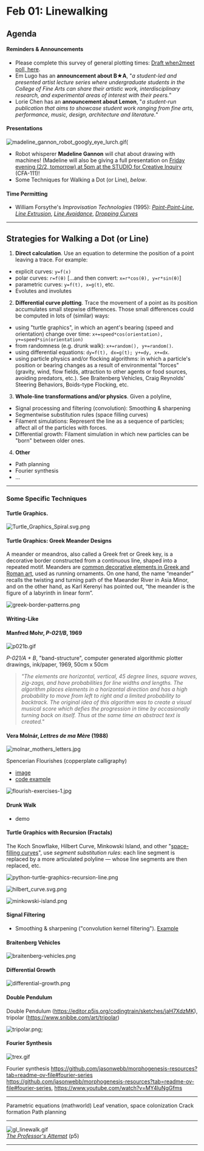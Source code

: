 # Feb 01: Linewalking

## Agenda

#### Reminders & Announcements

* Please complete this survey of general plotting times: [Draft when2meet poll, here](https://www.when2meet.com/?23333057-znyQ3).
* Em Lugo has an **announcement about B★A**, "*a student-led and presented artist lecture series where undergraduate students in the College of Fine Arts can share their artistic work, interdisciplinary research, and experimental areas of interest with their peers.*"
* Lorie Chen has an **announcement about Lemon**, "*a student-run publication that aims to showcase student work ranging from fine arts, performance, music, design, architecture and literature.*"

#### Presentations

![madeline_gannon_robot_googly_eye_lurch.gif](img/madeline_gannon_robot_googly_eye_lurch.gif)(

* Robot whisperer **Madeline Gannon** will chat about drawing with machines! (Madeline will also be giving a full presentation on [Friday evening (2/2, tomorrow) at 5pm at the STUDIO for Creative Inquiry](https://studioforcreativeinquiry.org/events/breathing-life-into-machines) (CFA-111)!
* Some Techniques for Walking a Dot (or Line), *below*.

#### Time Permitting

* William Forsythe's *Improvisation Technologies* (1995): [*Point-Point-Line*](https://www.youtube.com/watch?v=6X29OjcBHG8), [*Line Extrusion*](https://www.youtube.com/watch?v=e_7ixi32lCo), [*Line Avoidance*](https://www.youtube.com/watch?v=cqGyFiEXXIQ), [*Dropping Curves*](https://www.youtube.com/watch?v=_zt95yXWLX4)

---

## Strategies for Walking a Dot (or Line)

1. **Direct calculation**. Use an equation to determine the position of a point leaving a trace. For example: 
  * explicit curves: `y=f(x)`
  * polar curves: `r=f(θ)` [...and then convert: `x=r*cos(θ), y=r*sin(θ)`]
  * parametric curves: `y=f(t), x=g(t)`, etc.
  * Evolutes and involutes
2. **Differential curve plotting**. Trace the movement of a point as its position accumulates small stepwise differences. Those small differences could be computed in lots of (similar) ways: 
  * using "turtle graphics", in which an agent's bearing (speed and orientation) change over time: `x+=speed*cos(orientation), y+=speed*sin(orientation)`
  * from randomness (e.g. drunk walk): `x+=random(), y+=random()`.
  * using differential equations: `dy=f(t), dx=g(t); y+=dy, x+=dx`. 
  * using particle physics and/or flocking algorithms: in which a particle's position or bearing changes as a result of environmental "forces" (gravity, wind, flow fields, attraction to other agents or food sources, avoiding predators, etc.). See Braitenberg Vehicles, Craig Reynolds' Steering Behaviors, Boids-type Flocking, etc. 
3. **Whole-line transformations and/or physics**. Given a polyline, 
  * Signal processing and filtering (convolution): Smoothing & sharpening
  * Segmentwise substitution rules (space filling curves)
  * Filament simulations: Represent the line as a sequence of particles; affect all of the particles with forces. 
  * Differential growth: Filament simulation in which new particles can be "born" between older ones.
4. **Other**
  * Path planning
  * Fourier synthesis
  * ...

---

### Some Specific Techniques

#### Turtle Graphics.

![Turtle_Graphics_Spiral.svg.png](img/Turtle_Graphics_Spiral.svg.png)

#### Turtle Graphics: Greek Meander Designs

A meander or meandros, also called a Greek fret or Greek key, is a decorative border constructed from a continuous line, shaped into a repeated motif. Meanders are [common decorative elements in Greek and Roman art](https://blogmymaze.wordpress.com/2012/06/07/different-types-of-meanders-in-greek-art/), used as running ornaments. On one hand, the name “meander” recalls the twisting and turning path of the Maeander River in Asia Minor, and on the other hand, as Karl Kerenyi has pointed out, “the meander is the figure of a labyrinth in linear form”.

![greek-border-patterns.png](img/greek-border-patterns.png)


#### Writing-Like

#### Manfred Mohr, *P-021/B*, 1969

![p021b.gif](img/p021b.gif)

*P-021/A + B*, "band-structure", computer generated algorithmic plotter drawings, ink/paper, 1969, 50cm x 50cm

> *"The elements are horizontal, vertical, 45 degree lines, square waves, zig-zags, and have probabilities for line widths and lengths. The algorithm places elements in a horizontal direction and has a high probability to move from left to right and a limited probability to backtrack.
The original idea of this algorithm was to create a visual musical score which defies the progression in time by occasionally turning back on itself. Thus at the same time an abstract text is created."*

#### Vera Molnár, *Lettres de ma Mère* (1988)

![molnar_mothers_letters.jpg](img/molnar_mothers_letters.png)

Spencerian Flourishes (copperplate calligraphy) 

* [image](img/flourish-exercises-2.jpg)
* [code example](https://editor.p5js.org/golan/sketches/_bBzlrd26)

![flourish-exercises-1.jpg](img/flourish-exercises-1.jpg)

#### Drunk Walk

* demo

#### Turtle Graphics with Recursion (Fractals)

The Koch Snowflake, Hilbert Curve, Minkowski Island, and other "[space-filling curves](https://teachout1.net/village/fill.html)", use *segment substitution rules*: each line segment is replaced by a more articulated polyline — whose line segments are then replaced, etc.

![python-turtle-graphics-recursion-line.png](img/python-turtle-graphics-recursion-line.png)

![hilbert_curve.svg.png](img/hilbert_curve.svg.png)

![minkowski-island.png](img/minkowski-island.png)

#### Signal Filtering

* Smoothing & sharpening ("convolution kernel filtering"). [Example](https://editor.p5js.org/golan/sketches/G-uT6taZ_)

#### Braitenberg Vehicles

![braitenberg-vehicles.png](img/braitenberg-vehicles.png)

#### Differential Growth

![differential-growth.png](img/differential-growth.png)

#### Double Pendulum

Double Pendulum (https://editor.p5js.org/codingtrain/sketches/jaH7XdzMK), tripolar (https://www.snibbe.com/art/tripolar)

![tripolar.png](img/tripolar.png);

#### Fourier Synthesis

![trex.gif](img/trex.gif)

Fourier synthesis
https://github.com/jasonwebb/morphogenesis-resources?tab=readme-ov-file#fourier-series
https://github.com/jasonwebb/morphogenesis-resources?tab=readme-ov-file#fourier-series, https://www.youtube.com/watch?v=MY4luNgGfms

---

Parametric equations (mathworld)
Leaf venation, space colonization
Crack formation 
Path planning


---

![gl_linewalk.gif](img/gl_linewalk.gif)<br />
[*The Professor's Attempt*](https://editor.p5js.org/golan/sketches/im4aJHJO_) (p5)



---
